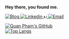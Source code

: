 <b>Hey there, you found me.</b>
<p>
  <a href="https://phamducquan.io" rel="nofollow">
    <img src="https://img.shields.io/badge/Blogger-FF5722?style=for-the-badge&logo=blogger&logoColor=white" alt="Blog" style="max-width:100%;">
  </a>
  <a href="https://www.linkedin.com/in/phamducquan" rel="nofollow">
    <img src="https://img.shields.io/badge/linkedin-%230077B5.svg?style=for-the-badge&logo=linkedin&logoColor=white" alt="Linkedin" style="max-width:100%;">
  </a>
  <a href="https://medium.com/@phamducquan">
    <img alt="Medium" src="https://img.shields.io/badge/Medium-%23000000.svg?style=for-the-badge&logo=Medium&logoColor=white" style="max-width:100%;height:10px;" />
  </a>
  <a href="mailto:phamducquanptit@gmail.com">
    <img src="https://img.shields.io/badge/Gmail-D14836?style=for-the-badge&logo=gmail&logoColor=white" alt="Email" style="max-width:100%;">
  </a>
</p>

[![Quan Pham's GitHub](https://github-readme-stats.vercel.app/api?username=phamducquanptit&show_icons=true&theme=onedark&hide=stars&count_private=true)](https://github.com/anuraghazra/github-readme-stats)
</br>
[![Top Langs](https://github-readme-stats.vercel.app/api/top-langs/?username=phamducquanptit&layout=compact)](https://github.com/anuraghazra/github-readme-stats)
